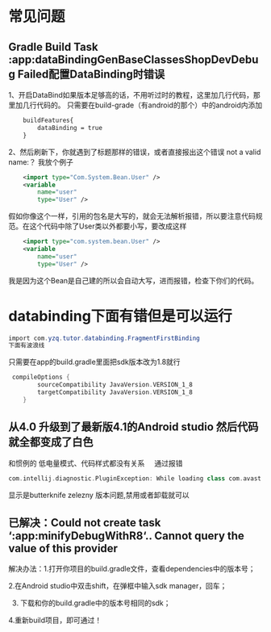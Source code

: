 # 常见问题

## Gradle Build Task :app:dataBindingGenBaseClassesShopDevDebug Failed配置DataBinding时错误
1、开启DataBind如果版本足够高的话，不用听过时的教程，这里加几行代码，那里加几行代码的。
只需要在build-grade（有android的那个）中的android内添加


```xml
    buildFeatures{
        dataBinding = true
    }
```


2、然后刷新下，你就遇到了标题那样的错误，或者直接报出这个错误
not a valid name:？
我放个例子


```xml
    <import type="Com.System.Bean.User" />
    <variable
        name="user"
        type="User" />
```


假如你像这个一样，引用的包名是大写的，就会无法解析报错，所以要注意代码规范。在这个代码中除了User类以外都要小写，要改成这样


```xml
    <import type="com.system.bean.User" />
    <variable
        name="user"
        type="User" />
```


我是因为这个Bean是自己建的所以会自动大写，进而报错，检查下你们的代码。
​

# databinding下面有错但是可以运行
```powershell
import com.yzq.tutor.databinding.FragmentFirstBinding
下面有波浪线
```
只需要在app的build.gradle里面把sdk版本改为1.8就行
```groovy
 compileOptions {
        sourceCompatibility JavaVersion.VERSION_1_8
        targetCompatibility JavaVersion.VERSION_1_8
    }
```

## 从4.0 升级到了最新版4.1的Android studio  然后代码就全都变成了白色 
和惯例的 低电量模式、代码样式都没有关系 ​
   通过报错
```groovy
com.intellij.diagnostic.PluginException: While loading class com.avast.android.butterknifezelezny.InjectAction: com/intellij/codeInsight/generation/actions/BaseGenerateAction [Plugin: eu.inmite.android.plugin.butterknifezelezny]
```
显示是butterknife zelezny 版本问题,禁用或者卸载就可以
## 已解决：Could not create task ‘:app:minifyDebugWithR8‘.. Cannot query the value of this provider
解决办法：1.打开你项目的build.gradle文件，查看dependencies中的版本号；
​

2.在Android studio中双击shift，在弹框中输入sdk manager，回车；
​

3. 下载和你的build.gradle中的版本号相同的sdk；
​

4.重新build项目，即可通过！
 
 
